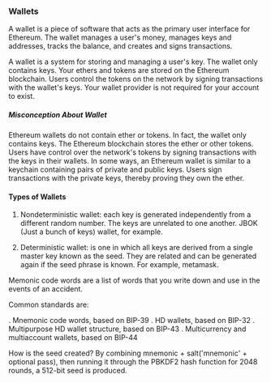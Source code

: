 ### Wallets
A wallet is a piece of software that acts as the primary user interface for Ethereum. The wallet manages a user's money, manages keys and addresses, tracks the balance, and creates and signs transactions.

A wallet is a system for storing and managing a user's key. The wallet only contains keys. Your ethers and tokens are stored on the Ethereum blockchain. Users control the tokens on the network by signing transactions with the wallet's keys. Your wallet provider is not required for your account to exist.

##### Misconception About Wallet
Ethereum wallets do not contain ether or tokens. In fact, the wallet only contains keys. 
The Ethereum blockchain stores the ether or other tokens. Users have control over the network's tokens by signing transactions with the keys in their wallets. In some ways, an Ethereum wallet is similar to a keychain containing pairs of private and public keys. Users sign transactions with the private keys, thereby proving they own the ether.

#### Types of Wallets
1. Nondeterministic wallet: each key is generated independently from a different random number. The keys are unrelated to one another. JBOK (Just a bunch of keys) wallet, for example.

2. Deterministic wallet: is one in which all keys are derived from a single master key known as the seed. They are related and can be generated again if the seed phrase is known. For example, metamask.

Memonic code words are a list of words that you write down and use in the events of an accident.  

Common standards are:

. Mnemonic code words, based on BIP-39
. HD wallets, based on BIP-32
. Multipurpose HD wallet structure, based on BIP-43
. Multicurrency and multiaccount wallets, based on BIP-44

How is the seed created?
By combining mnemonic + salt('mnemonic' + optional pass), then running it through the PBKDF2 hash function for 2048 rounds, a 512-bit seed is produced.
